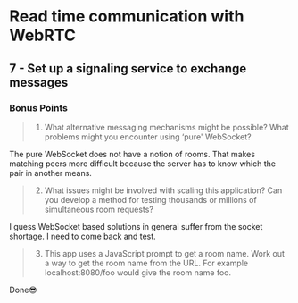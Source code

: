# Read time communication with WebRTC

## 7 - Set up a signaling service to exchange messages

### Bonus Points

> 1. What alternative messaging mechanisms might be possible? What problems might you encounter using ‘pure' WebSocket?

The pure WebSocket does not have a notion of rooms.
That makes matching peers more difficult because the server has to know which the pair in another means.

> 2. What issues might be involved with scaling this application? Can you develop a method for testing thousands or millions of simultaneous room requests?

I guess WebSocket based solutions in general suffer from the socket shortage.
I need to come back and test.

> 3. This app uses a JavaScript prompt to get a room name. Work out a way to get the room name from the URL. For example localhost:8080/foo would give the room name foo.

Done😎